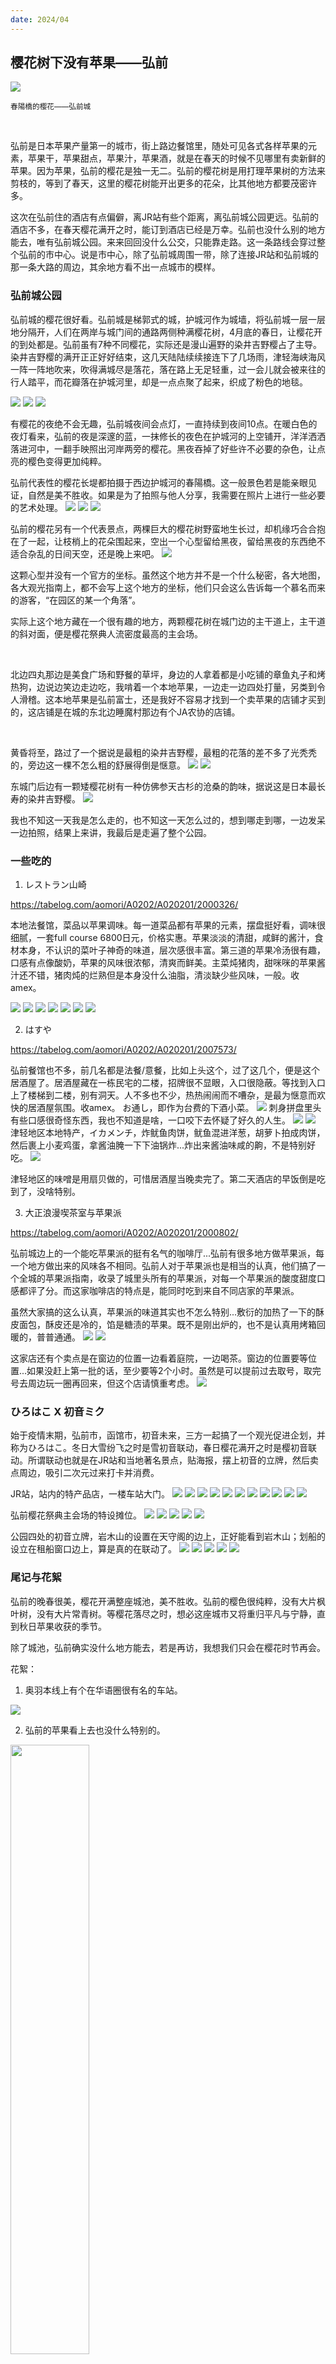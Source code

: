 ```yaml
---
date: 2024/04
---
```


## 樱花树下没有苹果——弘前

<img src="https://s2.loli.net/2024/05/11/Iekol6uJGCPfy54.jpg"/>

<small>春陽橋的樱花——弘前城</small>

<br>

弘前是日本苹果产量第一的城市，街上路边餐馆里，随处可见各式各样苹果的元素，苹果干，苹果甜点，苹果汁，苹果酒，就是在春天的时候不见哪里有卖新鲜的苹果。因为苹果，弘前的樱花是独一无二。弘前的樱花树是用打理苹果树的方法来剪枝的，等到了春天，这里的樱花树能开出更多的花朵，比其他地方都要茂密许多。

这次在弘前住的酒店有点偏僻，离JR站有些个距离，离弘前城公园更远。弘前的酒店不多，在春天樱花满开之时，能订到酒店已经是万幸。弘前也没什么别的地方能去，唯有弘前城公园。来来回回没什么公交，只能靠走路。这一条路线会穿过整个弘前的市中心。说是市中心，除了弘前城周围一带，除了连接JR站和弘前城的那一条大路的周边，其余地方看不出一点城市的模样。


### 弘前城公园
弘前城的樱花很好看。弘前城是梯郭式的城，护城河作为城墙，将弘前城一层一层地分隔开，人们在两岸与城门间的通路两侧种满樱花树，4月底的春日，让樱花开的到处都是。弘前虽有7种不同樱花，实际还是漫山遍野的染井吉野樱占了主导。染井吉野樱的满开正正好好结束，这几天陆陆续续接连下了几场雨，津轻海峡海风一阵一阵地吹来，吹得满城尽是落花，落在路上无足轻重，过一会儿就会被来往的行人踏平，而花瓣落在护城河里，却是一点点聚了起来，织成了粉色的地毯。

<img src="https://s2.loli.net/2024/05/11/V7FB6Erq1Szf5tP.jpg"/>
<img src="https://s2.loli.net/2024/05/12/CKoNZY2PuU3WOS9.jpg"/>
<img src="https://s2.loli.net/2024/05/12/zWekYlAD2ENwjmo.jpg"/>

有樱花的夜绝不会无趣，弘前城夜间会点灯，一直持续到夜间10点。在暖白色的夜灯看来，弘前的夜是深邃的蓝，一抹修长的夜色在护城河的上空铺开，洋洋洒洒落进河中，一翻手映照出河岸两旁的樱花。黑夜吞掉了好些许不必要的杂色，让点亮的樱色变得更加纯粹。

弘前代表性的樱花长堤都拍摄于西边护城河的春陽橋。这一般景色若是能亲眼见证，自然是美不胜收。如果是为了拍照与他人分享，我需要在照片上进行一些必要的艺术处理。
<img src="https://s2.loli.net/2024/05/11/MFUYx8VGTLfnRsz.jpg"/>
<img src="https://s2.loli.net/2024/05/12/BaMQxnSGATctPOC.jpg"/>
<img src="https://s2.loli.net/2024/05/11/Iekol6uJGCPfy54.jpg"/>

弘前的樱花另有一个代表景点，两棵巨大的樱花树野蛮地生长过，却机缘巧合合抱在了一起，让枝梢上的花朵围起来，空出一个心型留给黑夜，留给黑夜的东西绝不适合杂乱的日间天空，还是晚上来吧。
<img src="https://s2.loli.net/2024/05/11/1NVbT8pn9fOqrlc.jpg"/>

这颗心型并没有一个官方的坐标。虽然这个地方并不是一个什么秘密，各大地图，各大观光指南上，都不会写上这个地方的坐标，他们只会这么告诉每一个慕名而来的游客，“在园区的某一个角落”。

实际上这个地方藏在一个很有趣的地方，两颗樱花树在城门边的主干道上，主干道的斜对面，便是樱花祭典人流密度最高的主会场。

<br>

北边四丸那边是美食广场和野餐的草坪，身边的人拿着都是小吃铺的章鱼丸子和烤热狗，边说边笑边走边吃，我啃着一个本地苹果，一边走一边四处打量，另类到令人滑稽。这本地苹果是弘前富士，还是我好不容易才找到一个卖苹果的店铺才买到的，这店铺是在城的东北边睡魔村那边有个JA农协的店铺。

<br>

黄昏将至，路过了一个据说是最粗的染井吉野樱，最粗的花落的差不多了光秃秃的，旁边这一棵不怎么粗的舒展得倒是惬意。
<img src="https://s2.loli.net/2024/05/12/QWE87renGyO6XtZ.jpg"/>
<img src="https://s2.loli.net/2024/05/12/LEcVvSj7lQ8zCnd.jpg"/>

东城门后边有一颗矮樱花树有一种仿佛参天古杉的沧桑的韵味，据说这是日本最长寿的染井吉野樱。
<img src="https://s2.loli.net/2024/05/12/xG978alniPeJqF4.jpg"/>

我也不知这一天我是怎么走的，也不知这一天怎么过的，想到哪走到哪，一边发呆一边拍照，结果上来讲，我最后是走遍了整个公园。

### 一些吃的
1. レストラン山崎

https://tabelog.com/aomori/A0202/A020201/2000326/

本地法餐馆，菜品以苹果调味。每一道菜品都有苹果的元素，摆盘挺好看，调味很细腻，一套full course 6800日元，价格实惠。苹果淡淡的清甜，咸鲜的酱汁，食材本身，不认识的菜叶子神奇的味道，层次感很丰富。第三道的苹果冷汤很有趣，口感有点像酸奶，苹果的风味很浓郁，清爽而鲜美。主菜炖猪肉，甜咪咪的苹果酱汁还不错，猪肉炖的烂熟但是本身没什么油脂，清淡缺少些风味，一般。收amex。

<img src="https://s2.loli.net/2024/05/12/bARk4mKZnJrEvjX.jpg"/>
<img src="https://s2.loli.net/2024/05/12/VuaLTSD549myC3l.jpg"/>
<img src="https://s2.loli.net/2024/05/12/yb2VRTLrpzJcAhx.jpg"/>
<img src="https://s2.loli.net/2024/05/12/dpfIzKJhb3rG7Am.jpg"/>
<img src="https://s2.loli.net/2024/05/12/DS8nU6zdqvZsbah.jpg"/>
<img src="https://s2.loli.net/2024/05/12/45aPLvui1ZN2snr.jpg"/>
<img src="https://s2.loli.net/2024/05/12/3Owy7X2vRYjzBDs.jpg"/>


2. はすや

https://tabelog.com/aomori/A0202/A020201/2007573/

弘前餐馆也不多，前几名都是法餐/意餐，比如上头这个，过了这几个，便是这个居酒屋了。居酒屋藏在一栋民宅的二楼，招牌很不显眼，入口很隐蔽。等找到入口上了楼梯到二楼，别有洞天。人不多也不少，热热闹闹而不嘈杂，是最为惬意而欢快的居酒屋氛围。收amex。
お通し，即作为台费的下酒小菜。
<img src="https://s2.loli.net/2024/05/12/2qQ7O6yNd4LSG3n.jpg"/>
刺身拼盘里头有些口感很奇怪东西，我也不知道是啥，一口咬下去怀疑了好久的人生。
<img src="https://s2.loli.net/2024/05/12/IA5SJYGXUlbCxik.jpg"/>
<img src="https://s2.loli.net/2024/05/12/SQY6C3nZzPHKuWX.jpg"/>
津轻地区本地特产，イカメンチ，炸鱿鱼肉饼，鱿鱼混进洋葱，胡萝卜拍成肉饼，然后裹上小麦鸡蛋，拿酱油腌一下下油锅炸...炸出来酱油味咸的齁，不是特别好吃。
<img src="https://s2.loli.net/2024/05/12/WtYQI1rNSdbD4yV.jpg"/>

津轻地区的味噌是用扇贝做的，可惜居酒屋当晚卖完了。第二天酒店的早饭倒是吃到了，没啥特别。

3. 大正浪漫喫茶室与苹果派

https://tabelog.com/aomori/A0202/A020201/2000802/

弘前城边上的一个能吃苹果派的挺有名气的咖啡厅...弘前有很多地方做苹果派，每一个地方做出来的风味各不相同。弘前人对于苹果派也是相当的认真，他们搞了一个全城的苹果派指南，收录了城里头所有的苹果派，对每一个苹果派的酸度甜度口感都评了分。而这家咖啡店的特点是，能同时吃到来自不同店家的苹果派。

虽然大家搞的这么认真，苹果派的味道其实也不怎么特别...敷衍的加热了一下的酥皮面包，酥皮还是冷的，馅是糖渍的苹果。既不是刚出炉的，也不是认真用烤箱回暖的，普普通通。
<img src="https://s2.loli.net/2024/05/12/I13Hsk7tqXVvxi8.jpg"/>
<img src="https://s2.loli.net/2024/05/12/XAUYrQLB9PgDwIS.jpg"/>

这家店还有个卖点是在窗边的位置一边看着庭院，一边喝茶。窗边的位置要等位置...如果没赶上第一批的话，至少要等2个小时。虽然是可以提前过去取号，取完号去周边玩一圈再回来，但这个店请慎重考虑。
<img src="https://s2.loli.net/2024/05/12/KuRUMdOIPmc8jst.jpg"/>

### ひろはこ X 初音ミク
始于疫情末期，弘前市，函馆市，初音未来，三方一起搞了一个观光促进企划，并称为ひろはこ。冬日大雪纷飞之时是雪初音联动，春日樱花满开之时是樱初音联动。所谓联动也就是在JR站和当地著名景点，贴海报，摆上初音的立牌，然后卖点周边，吸引二次元过来打卡并消费。

JR站，站内的特产品店，一楼车站大门。
<img src="https://s2.loli.net/2024/05/12/72FhYPCLfHESl8n.jpg"/>
<img src="https://s2.loli.net/2024/05/12/Spdkuiem17WrRwy.jpg"/>
<img src="https://s2.loli.net/2024/05/12/oC2EuJrKldh3jgM.jpg"/>
<img src="https://s2.loli.net/2024/05/12/rP2vWfpi5YIQOoR.jpg"/>
<img src="https://s2.loli.net/2024/05/12/s3kleYh8aVXqpb5.jpg"/>
<img src="https://s2.loli.net/2024/05/12/91lD4zwfCiAur2J.jpg"/>
<img src="https://s2.loli.net/2024/05/12/SBlkUT8rJjFLQqO.jpg"/>
<img src="https://s2.loli.net/2024/05/12/akYuDqE2i7s1MZb.jpg"/>
<img src="https://s2.loli.net/2024/05/12/2Mrnu9WgejURlVD.jpg"/>
<img src="https://s2.loli.net/2024/05/12/oIauM4vzrSWcpEY.jpg"/>
<img src="https://s2.loli.net/2024/05/12/4dM8g7sKqRXuBTc.jpg"/>

弘前樱花祭典主会场的特设摊位。
<img src="https://s2.loli.net/2024/05/12/kKxQFSUX1fVpH2G.jpg"/>
<img src="https://s2.loli.net/2024/05/12/EYstGIPK5b3FqWr.jpg"/>
<img src="https://s2.loli.net/2024/05/12/kf1VHUiKc9bupBx.jpg"/>
<img src="https://s2.loli.net/2024/05/12/RckaEOp6UjGVfrC.jpg"/>
<img src="https://s2.loli.net/2024/05/12/zYvx84WhXSTE1Kn.jpg"/>

公园四处的初音立牌，岩木山的设置在天守阁的边上，正好能看到岩木山；划船的设立在租船窗口边上，算是真的在联动了。
<img src="https://s2.loli.net/2024/05/12/u7GZFifNXB6lgeR.jpg"/>
<img src="https://s2.loli.net/2024/05/12/wNF3kR4msPSLv1M.jpg"/>
<img src="https://s2.loli.net/2024/05/12/hfIRUTLv2134kme.jpg"/>
<img src="https://s2.loli.net/2024/05/12/uNaogVG3jZk4pLB.jpg"/>
<img src="https://s2.loli.net/2024/05/12/2fLhTWOC5erI9JA.jpg"/>

### 尾记与花絮
弘前的晚春很美，樱花开满整座城池，美不胜收。弘前的樱色很纯粹，没有大片枫叶树，没有大片常青树。等樱花落尽之时，想必这座城市又将重归平凡与宁静，直到秋日苹果收获的季节。

除了城池，弘前确实没什么地方能去，若是再访，我想我们只会在樱花时节再会。

花絮：
1. 奥羽本线上有个在华语圈很有名的车站。
<img src="https://s2.loli.net/2024/05/12/rm7avC9iS2UfcwI.jpg"/>

2. 弘前的苹果看上去也没什么特别的。
<img width="50%" src="https://s2.loli.net/2024/05/12/oFdW73Ngy1hz6Dk.jpg"/>

3. 在特产店看到的苹果小零食很多，但是都是青森特产，而没有一个弘前特产，以及看到神奇的两栖巴士广告。
<img src="https://s2.loli.net/2024/05/12/XGiQlAZgbduPnea.jpg"/>
<img src="https://s2.loli.net/2024/05/12/bHxlWYoS2XnV6f9.jpg"/>

4. JR站门口的全家便利店有俩初音景品手办。
<img src="https://s2.loli.net/2024/05/12/8hHABDwa37TXF2G.jpg"/>